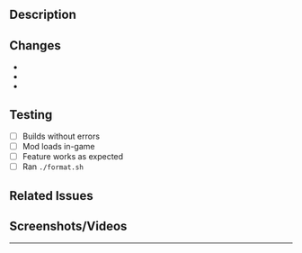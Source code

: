 ## Description
<!-- What does this PR do? -->

## Changes
- 
- 
- 

## Testing
<!-- How did you test this? -->
- [ ] Builds without errors
- [ ] Mod loads in-game
- [ ] Feature works as expected
- [ ] Ran `./format.sh`

## Related Issues
<!-- Link any related issues: Fixes #123, Relates to #456 -->

## Screenshots/Videos
<!-- If applicable, show the changes in action -->

---

<!-- Thanks for contributing! -->
